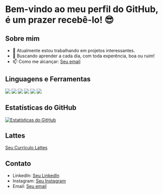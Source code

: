 # Bem-vindo ao meu perfil do GitHub, é um prazer recebê-lo! 😎

## Sobre mim
- 🔭 Atualmente estou trabalhando em projetos interessantes.
- 🥑 Buscando aprender a cada dia, com toda experência, boa ou ruim!
- 📫 Como me alcançar: [Seu email](mailto:lucas.caruzo@alunos.ifsuldeminas.edu.br)

## Linguagens e Ferramentas
[![](https://img.shields.io/badge/-Python-blue?style=flat-square&logo=python&logoColor=white)](https://www.python.org/)
[![](https://img.shields.io/badge/-JavaScript-yellow?style=flat-square&logo=javascript&logoColor=white)](https://developer.mozilla.org/en-US/docs/Web/JavaScript)
[![](https://img.shields.io/badge/-HTML5-orange?style=flat-square&logo=html5&logoColor=white)](https://developer.mozilla.org/en-US/docs/Web/HTML)
[![](https://img.shields.io/badge/-CSS3-blueviolet?style=flat-square&logo=css3&logoColor=white)](https://developer.mozilla.org/en-US/docs/Web/CSS)
[![](https://img.shields.io/badge/-Git-black?style=flat-square&logo=git&logoColor=white)](https://git-scm.com/)
[![](https://img.shields.io/badge/-GitHub-181717?style=flat-square&logo=github&logoColor=white)](https://github.com/)

## Estatísticas do GitHub
[![Estatísticas do GitHub](https://github-readme-stats.vercel.app/api?username=seu_usuario&show_icons=true&theme=dark)](https://github.com/seu_usuario)

## Lattes
[Seu Currículo Lattes](https://lattes.cnpq.br/0618711299993791)

## Contato
- LinkedIn: [Seu LinkedIn](https://www.linkedin.com/in/lucascaruzo/)
- Instagram: [Seu Instagram](https://www.instagram.com/l.caruzo/)
- Email: [Seu email](mailto:lucas.caruzo@alunos.ifsuldeminas.edu.br)
